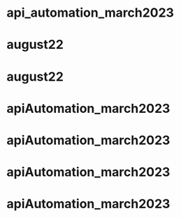 # api_automation_march2023
# august22
# august22
# apiAutomation_march2023
# apiAutomation_march2023
# apiAutomation_march2023
# apiAutomation_march2023
